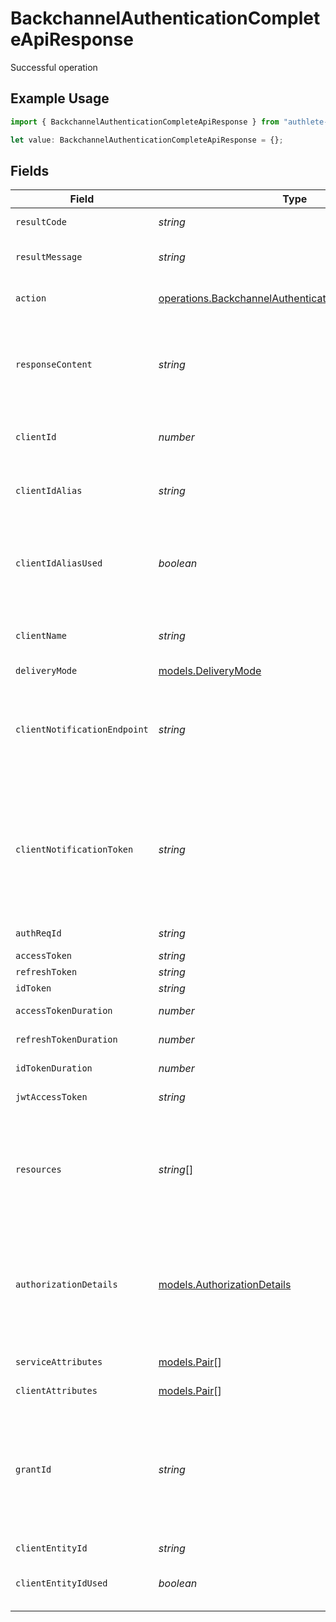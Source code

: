 # BackchannelAuthenticationCompleteApiResponse

Successful operation

## Example Usage

```typescript
import { BackchannelAuthenticationCompleteApiResponse } from "authlete-typescript-sdk/models/operations";

let value: BackchannelAuthenticationCompleteApiResponse = {};
```

## Fields

| Field                                                                                                                                                                                                                                                                              | Type                                                                                                                                                                                                                                                                               | Required                                                                                                                                                                                                                                                                           | Description                                                                                                                                                                                                                                                                        |
| ---------------------------------------------------------------------------------------------------------------------------------------------------------------------------------------------------------------------------------------------------------------------------------- | ---------------------------------------------------------------------------------------------------------------------------------------------------------------------------------------------------------------------------------------------------------------------------------- | ---------------------------------------------------------------------------------------------------------------------------------------------------------------------------------------------------------------------------------------------------------------------------------- | ---------------------------------------------------------------------------------------------------------------------------------------------------------------------------------------------------------------------------------------------------------------------------------- |
| `resultCode`                                                                                                                                                                                                                                                                       | *string*                                                                                                                                                                                                                                                                           | :heavy_minus_sign:                                                                                                                                                                                                                                                                 | The code which represents the result of the API call.                                                                                                                                                                                                                              |
| `resultMessage`                                                                                                                                                                                                                                                                    | *string*                                                                                                                                                                                                                                                                           | :heavy_minus_sign:                                                                                                                                                                                                                                                                 | A short message which explains the result of the API call.                                                                                                                                                                                                                         |
| `action`                                                                                                                                                                                                                                                                           | [operations.BackchannelAuthenticationCompleteApiAction](../../models/operations/backchannelauthenticationcompleteapiaction.md)                                                                                                                                                     | :heavy_minus_sign:                                                                                                                                                                                                                                                                 | The next action that the authorization server implementation should take.<br/>                                                                                                                                                                                                     |
| `responseContent`                                                                                                                                                                                                                                                                  | *string*                                                                                                                                                                                                                                                                           | :heavy_minus_sign:                                                                                                                                                                                                                                                                 | The content that the authorization server implementation is to return to the client<br/>application. Its format varies depending on the value of `action` parameter.<br/>                                                                                                          |
| `clientId`                                                                                                                                                                                                                                                                         | *number*                                                                                                                                                                                                                                                                           | :heavy_minus_sign:                                                                                                                                                                                                                                                                 | The client ID of the client application that has made the backchannel authentication<br/>request.<br/>                                                                                                                                                                             |
| `clientIdAlias`                                                                                                                                                                                                                                                                    | *string*                                                                                                                                                                                                                                                                           | :heavy_minus_sign:                                                                                                                                                                                                                                                                 | The client ID alias of the client application that has made the backchannel authentication<br/>request.<br/>                                                                                                                                                                       |
| `clientIdAliasUsed`                                                                                                                                                                                                                                                                | *boolean*                                                                                                                                                                                                                                                                          | :heavy_minus_sign:                                                                                                                                                                                                                                                                 | `true` if the value of the client_id request parameter included in the backchannel<br/>authentication request is the client ID alias. `false` if the value is the original<br/>numeric client ID.<br/>                                                                             |
| `clientName`                                                                                                                                                                                                                                                                       | *string*                                                                                                                                                                                                                                                                           | :heavy_minus_sign:                                                                                                                                                                                                                                                                 | The name of the client application which has made the backchannel authentication request.<br/>                                                                                                                                                                                     |
| `deliveryMode`                                                                                                                                                                                                                                                                     | [models.DeliveryMode](../../models/deliverymode.md)                                                                                                                                                                                                                                | :heavy_minus_sign:                                                                                                                                                                                                                                                                 | N/A                                                                                                                                                                                                                                                                                |
| `clientNotificationEndpoint`                                                                                                                                                                                                                                                       | *string*                                                                                                                                                                                                                                                                           | :heavy_minus_sign:                                                                                                                                                                                                                                                                 | The client notification endpoint to which a notification needs to be sent. This corresponds<br/>to the `client_notification_endpoint` metadata of the client application.<br/>                                                                                                     |
| `clientNotificationToken`                                                                                                                                                                                                                                                          | *string*                                                                                                                                                                                                                                                                           | :heavy_minus_sign:                                                                                                                                                                                                                                                                 | The client notification token which needs to be embedded as a Bearer token in the Authorization<br/>header in the notification. This is the value of the `client_notification_token` request<br/>parameter included in the backchannel authentication request.<br/>                |
| `authReqId`                                                                                                                                                                                                                                                                        | *string*                                                                                                                                                                                                                                                                           | :heavy_minus_sign:                                                                                                                                                                                                                                                                 | The newly issued authentication request ID.<br/>                                                                                                                                                                                                                                   |
| `accessToken`                                                                                                                                                                                                                                                                      | *string*                                                                                                                                                                                                                                                                           | :heavy_minus_sign:                                                                                                                                                                                                                                                                 | The issued access token.<br/>                                                                                                                                                                                                                                                      |
| `refreshToken`                                                                                                                                                                                                                                                                     | *string*                                                                                                                                                                                                                                                                           | :heavy_minus_sign:                                                                                                                                                                                                                                                                 | The issued refresh token.<br/>                                                                                                                                                                                                                                                     |
| `idToken`                                                                                                                                                                                                                                                                          | *string*                                                                                                                                                                                                                                                                           | :heavy_minus_sign:                                                                                                                                                                                                                                                                 | The issued ID token.<br/>                                                                                                                                                                                                                                                          |
| `accessTokenDuration`                                                                                                                                                                                                                                                              | *number*                                                                                                                                                                                                                                                                           | :heavy_minus_sign:                                                                                                                                                                                                                                                                 | The duration of the access token in seconds.<br/>                                                                                                                                                                                                                                  |
| `refreshTokenDuration`                                                                                                                                                                                                                                                             | *number*                                                                                                                                                                                                                                                                           | :heavy_minus_sign:                                                                                                                                                                                                                                                                 | The duration of the refresh token in seconds.<br/>                                                                                                                                                                                                                                 |
| `idTokenDuration`                                                                                                                                                                                                                                                                  | *number*                                                                                                                                                                                                                                                                           | :heavy_minus_sign:                                                                                                                                                                                                                                                                 | The duration of the ID token in seconds.<br/>                                                                                                                                                                                                                                      |
| `jwtAccessToken`                                                                                                                                                                                                                                                                   | *string*                                                                                                                                                                                                                                                                           | :heavy_minus_sign:                                                                                                                                                                                                                                                                 | The issued access token in JWT format.<br/>                                                                                                                                                                                                                                        |
| `resources`                                                                                                                                                                                                                                                                        | *string*[]                                                                                                                                                                                                                                                                         | :heavy_minus_sign:                                                                                                                                                                                                                                                                 | The resources specified by the `resource` request parameters or by the `resource` property<br/>in the request object. If both are given, the values in the request object should be<br/>set. See "Resource Indicators for OAuth 2.0" for details.<br/>                             |
| `authorizationDetails`                                                                                                                                                                                                                                                             | [models.AuthorizationDetails](../../models/authorizationdetails.md)                                                                                                                                                                                                                | :heavy_minus_sign:                                                                                                                                                                                                                                                                 | The authorization details. This represents the value of the `authorization_details`<br/>request parameter in the preceding device authorization request which is defined in<br/>"OAuth 2.0 Rich Authorization Requests".<br/>                                                      |
| `serviceAttributes`                                                                                                                                                                                                                                                                | [models.Pair](../../models/pair.md)[]                                                                                                                                                                                                                                              | :heavy_minus_sign:                                                                                                                                                                                                                                                                 | The attributes of this service that the client application belongs to.<br/>                                                                                                                                                                                                        |
| `clientAttributes`                                                                                                                                                                                                                                                                 | [models.Pair](../../models/pair.md)[]                                                                                                                                                                                                                                              | :heavy_minus_sign:                                                                                                                                                                                                                                                                 | The attributes of the client.<br/>                                                                                                                                                                                                                                                 |
| `grantId`                                                                                                                                                                                                                                                                          | *string*                                                                                                                                                                                                                                                                           | :heavy_minus_sign:                                                                                                                                                                                                                                                                 | the value of the `grant_id` request parameter of the device authorization request.<br/><br/>The `grant_id` request parameter is defined in<br/>[Grant Management for OAuth 2.0](https://openid.net/specs/fapi-grant-management.html)<br/>, which is supported by Authlete 2.3 and newer versions.<br/> |
| `clientEntityId`                                                                                                                                                                                                                                                                   | *string*                                                                                                                                                                                                                                                                           | :heavy_minus_sign:                                                                                                                                                                                                                                                                 | The entity ID of the client.<br/>                                                                                                                                                                                                                                                  |
| `clientEntityIdUsed`                                                                                                                                                                                                                                                               | *boolean*                                                                                                                                                                                                                                                                          | :heavy_minus_sign:                                                                                                                                                                                                                                                                 | Flag which indicates whether the entity ID of the client was used when the request for the access token was made.<br/>                                                                                                                                                             |